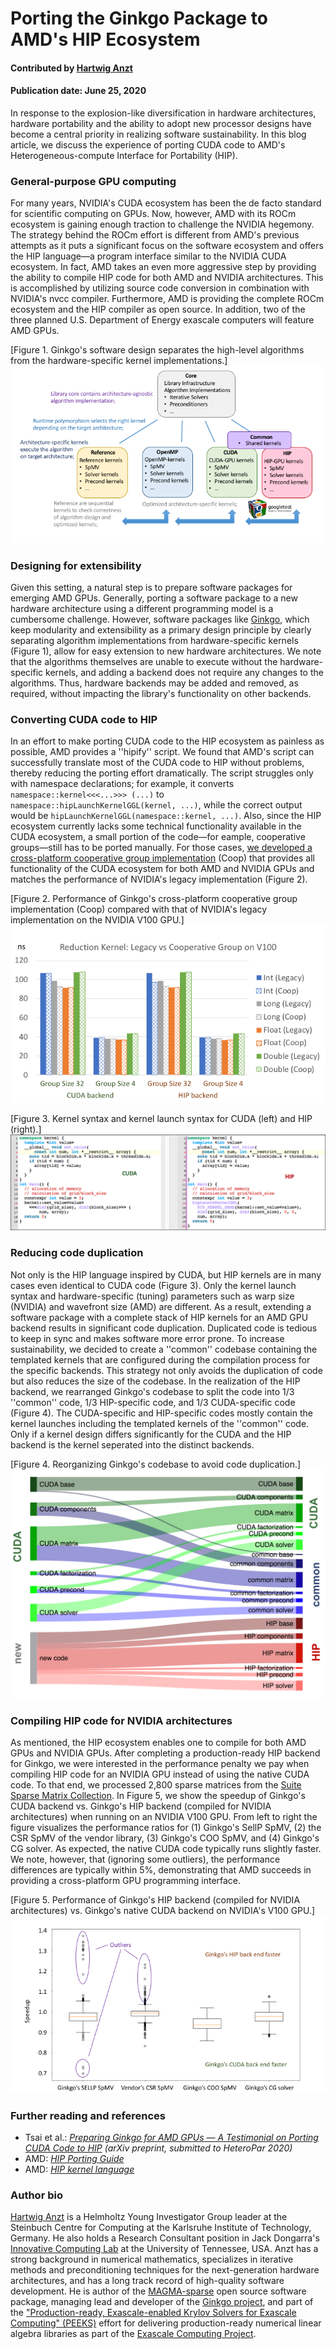 # Porting the Ginkgo Package to AMD's HIP Ecosystem

#### Contributed by [Hartwig Anzt](https://github.com/hartwiganzt)

#### Publication date: June 25, 2020

In response to the explosion-like diversification in hardware architectures, hardware portability and the ability to adopt new processor designs have become a central priority in realizing software sustainability. In this blog article, we discuss the experience of porting CUDA code to AMD's Heterogeneous-compute Interface for Portability (HIP).

### General-purpose GPU computing
For many years, NVIDIA's CUDA ecosystem has been the de facto standard for scientific computing on GPUs. Now, however, AMD with its ROCm ecosystem is gaining enough traction to challenge the NVIDIA hegemony. The strategy behind the ROCm effort is different from AMD's previous attempts as it puts a significant focus on the software ecosystem and offers the HIP language—a program interface  similar to the NVIDIA CUDA ecosystem. In fact, AMD takes an even more aggressive step by providing the ability to compile HIP code for both AMD and NVIDIA architectures. This is accomplished by utilizing source code conversion in combination with NVIDIA's nvcc compiler. Furthermore, AMD is providing the complete ROCm ecosystem and the HIP compiler as open source.
In addition, two of the three planned U.S. Department of Energy exascale computers will feature AMD GPUs.

<!--- Image to illustrate the Software Development Cycle --->
[Figure 1. Ginkgo's software design separates the high-level algorithms from the hardware-specific kernel implementations.]<img src='../../images/ginkgo_overview.png' class='page lightbox' />

### Designing for extensibility
Given this setting,  a natural step is to prepare software packages for emerging AMD GPUs. Generally, porting a software package to a new hardware architecture using a different programming model is a cumbersome challenge. However, software packages like [Ginkgo](https://ginkgo-project.github.io/), which keep modularity and extensibility as a primary design principle by clearly separating algorithm implementations from hardware-specific kernels (Figure 1), allow for easy extension to new hardware architectures. We note that the algorithms themselves are unable to execute without the hardware-specific kernels, and adding a backend does not require any changes to the algorithms. Thus, hardware  backends may be added and removed, as required, without impacting the library's functionality on other backends.

### Converting CUDA code to HIP
In an effort to make porting CUDA code to the HIP ecosystem as painless as possible, AMD provides a ''hipify'' script. We found that AMD's script can successfully translate most of the CUDA code to HIP without problems, thereby reducing the porting effort dramatically. The script  struggles only with namespace declarations; for example, it converts `namespace::kernel<<<...>>> (...)` to `namespace::hipLaunchKernelGGL(kernel, ...)`, while the correct output would be `hipLaunchKernelGGL(namespace::kernel, ...)`. Also, since the HIP ecosystem currently lacks some technical functionality available in the CUDA ecosystem, a small portion of the code—for eample, cooperative groups—still has to be ported manually. For those cases, [we developed a cross-platform cooperative group implementation](https://github.com/hartwiganzt/HartwigAnzt.github.io/blob/master/papers/PortingToHip.pdf) (Coop) that provides all functionality of the CUDA ecosystem for both AMD and NVIDIA GPUs and matches the performance of NVIDIA's legacy implementation (Figure 2).

<!--- Image to illustrate the Software Development Cycle --->
[Figure 2. Performance of Ginkgo's cross-platform cooperative group implementation (Coop)  compared with that of NVIDIA's legacy implementation on the NVIDIA V100 GPU.]<img src='../../images/cooperative_groups.png' class='page lightbox' />

<!--- Image to illustrate the Software Development Cycle --->
[Figure 3. Kernel syntax and kernel launch syntax for CUDA (left) and HIP (right).]<img src='../../images/cuda_vs_hip.png' class='page lightbox' />

### Reducing code duplication
Not only is the HIP language inspired by CUDA, but HIP kernels are in many cases
even identical to CUDA code (Figure 3). Only the kernel launch syntax and
hardware-specific (tuning) parameters such as warp size (NVIDIA) and wavefront size
(AMD) are different. As a result, extending a software package with a complete
stack of HIP kernels for an AMD GPU backend results in significant code
duplication. Duplicated code is tedious to keep in sync and makes software more
error prone. To increase sustainability, we decided to create a ''common''
codebase containing the templated kernels that are configured during the
compilation process for the specific backends. This strategy not only avoids
the duplication of code but also reduces the size of the codebase. In the
realization of the HIP backend, we rearranged Ginkgo's codebase to split the
code into 1/3 ''common'' code, 1/3 HIP-specific code, and 1/3 CUDA-specific code
(Figure 4). The CUDA-specific and HIP-specific codes mostly contain the kernel
launches including the templated kernels of the ''common'' code. Only if a kernel design differs significantly for the CUDA and the HIP backend is the kernel  seperated into the distinct backends.

<!--- Image to illustrate the Software Development Cycle --->
[Figure 4. Reorganizing Ginkgo's codebase to avoid code duplication.]<img src='../../images/ginkgo_reorganization.png' class='page lightbox' />

### Compiling HIP code for NVIDIA architectures
As mentioned, the HIP ecosystem enables one to compile for both AMD GPUs and NVIDIA GPUs. After completing a production-ready HIP backend for Ginkgo, we were interested in the performance penalty we pay when compiling HIP code for an NVIDIA GPU instead of using the native CUDA code. To that end,  we processed 2,800 sparse matrices from the [Suite Sparse Matrix Collection](https://sparse.tamu.edu/). In Figure 5, we show the speedup of Ginkgo's CUDA backend vs. Ginkgo's HIP backend (compiled for NVIDIA architectures) when running on an NVIDIA V100 GPU. From left to right the figure visualizes the performance ratios for (1) Ginkgo's SellP SpMV, (2) the CSR SpMV of the vendor library, (3) Ginkgo's COO SpMV, and (4) Ginkgo's CG solver. As expected, the native CUDA code typically runs slightly faster. We note, however, that (ignoring some outliers), the performance differences are typically within 5%, demonstrating that AMD succeeds in providing a cross-platform GPU programming interface.

<!--- Image to illustrate HIP's performance portability --->
[Figure 5. Performance of Ginkgo's HIP backend (compiled for NVIDIA architectures) vs. Ginkgo's native CUDA backend on NVIDIA's V100 GPU.]<img src='../../images/hip_portability.png' class='page lightbox' />

### Further reading and references
- Tsai et al.: *[Preparing Ginkgo for AMD GPUs — A Testimonial on Porting CUDA Code to HIP](https://arxiv.org/abs/2006.14290) (arXiv preprint, submitted to HeteroPar 2020)*
- AMD: *[HIP Porting Guide](https://rocmdocs.amd.com/en/latest/Programming_Guides/HIP-porting-guide.html)*
- AMD: *[HIP kernel language](https://rocmdocs.amd.com/en/latest/Programming_Guides/Kernel_language.html#kernel-language)*

### Author bio
[Hartwig Anzt](https://github.com/hartwiganzt) is a Helmholtz Young Investigator Group leader at the Steinbuch Centre for Computing at the Karlsruhe Institute of Technology, Germany. He also holds a Research Consultant position in Jack Dongarra's [Innovative Computing Lab](http://www.icl.utk.edu/) at the University of Tennessee, USA.  Anzt has a strong background in numerical mathematics, specializes in iterative methods and preconditioning techniques for the next-generation hardware architectures, and has a long track record of high-quality software development. He is author of the [MAGMA-sparse](http://icl.cs.utk.edu/magma/) open source software package, managing lead and developer of the [Ginkgo project](https://ginkgo-project.github.io/), and part of the ["Production-ready, Exascale-enabled Krylov Solvers for Exascale Computing" (PEEKS)](http://icl.utk.edu/peeks/) effort for delivering production-ready numerical linear algebra libraries as part of the [Exascale Computing Project](https://www.exascaleproject.org/).


<!---
Publish: yes
RSS Update: 2020-06-26
Categories: reliability, planning
Topics: testing, design
Tags: bssw-blog-article
Level: 2
Prerequisites: default
Aggregate: none
--->
